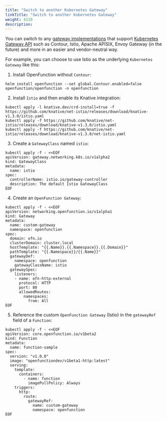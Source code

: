 ```yaml
---
title: "Switch to another Kubernetes Gateway"
linkTitle: "Switch to another Kubernetes Gateway"
weight: 4110
description:
---
```


You can switch to any [gateway implementations](https://gateway-api.sigs.k8s.io/implementations/) that support [Kubernetes Gateway API](https://gateway-api.sigs.k8s.io/) such as Contour, Istio, Apache APISIX, Envoy Gateway (in the future) and more in an easier and vendor-neutral way.

For example, you can choose to use Istio as the underlying `Kubernetes Gateway` like this:

1. Install OpenFunction without `Contour`:

```shell
helm install openfunction --set global.Contour.enabled=false openfunction/openfunction -n openfunction
```

2. Install `Istio` and then enable its Knative integration:

```shell
kubectl apply -l knative.dev/crd-install=true -f https://github.com/knative/net-istio/releases/download/knative-v1.3.0/istio.yaml
kubectl apply -f https://github.com/knative/net-istio/releases/download/knative-v1.3.0/istio.yaml
kubectl apply -f https://github.com/knative/net-istio/releases/download/knative-v1.3.0/net-istio.yaml
```

3. Create a `GatewayClass` named `istio`:
```shell
kubectl apply -f - <<EOF
apiVersion: gateway.networking.k8s.io/v1alpha2
kind: GatewayClass
metadata:
  name: istio
spec:
  controllerName: istio.io/gateway-controller
  description: The default Istio GatewayClass
EOF
```

4. Create an `OpenFunction Gateway`:

```shell
kubectl apply -f - <<EOF
apiVersion: networking.openfunction.io/v1alpha1
kind: Gateway
metadata:
  name: custom-gateway
  namespace: openfunction
spec:
  domain: ofn.io
  clusterDomain: cluster.local
  hostTemplate: "{{.Name}}.{{.Namespace}}.{{.Domain}}"
  pathTemplate: "{{.Namespace}}/{{.Name}}"
  gatewayDef:
    namespace: openfunction
    gatewayClassName: istio
  gatewaySpec:
    listeners:
    - name: ofn-http-external
      protocol: HTTP
      port: 80
      allowedRoutes:
        namespaces:
          from: All
EOF
```

5. Reference the custom `OpenFunction Gateway` (Istio) in the `gatewayRef` field of a `Function`:

```shell
kubectl apply -f - <<EOF
apiVersion: core.openfunction.io/v1beta2
kind: Function
metadata:
  name: function-sample
spec:
  version: "v1.0.0"
  image: "openfunctiondev/v1beta1-http:latest"
  serving:
    template:
      containers:
        - name: function
          imagePullPolicy: Always
    triggers:
      http:
        route:
          gatewayRef:
            name: custom-gateway
            namespace: openfunction
EOF
```